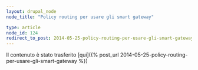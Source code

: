 ```yaml
---
layout: drupal_node
node_title: "Policy routing per usare gli smart gateway"

type: article
node_id: 124
redirect_to_post: 2014-05-25-policy-routing-per-usare-gli-smart-gateway
---
```


Il contenuto è stato trasferito [qui]({% post_url 2014-05-25-policy-routing-per-usare-gli-smart-gateway %})